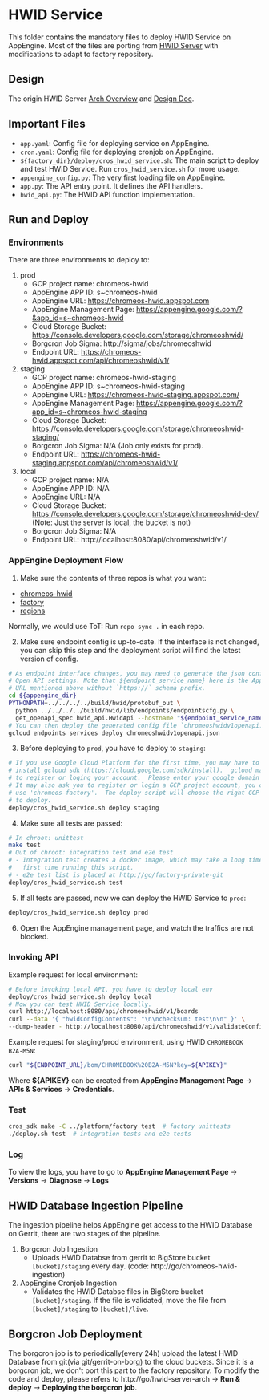 # HWID Service
This folder contains the mandatory files to deploy HWID Service on AppEngine.
Most of the files are porting from [HWID Server](http://go/g3hwidapi) with
modifications to adapt to factory repository.

## Design
The origin HWID Server [Arch Overview](http://go/hwid-server-arch) and
[Design Doc](http://go/hwid-server).

## Important Files
- `app.yaml`: Config file for deploying service on AppEngine.
- `cron.yaml`: Config file for deploying cronjob on AppEngine.
- `${factory_dir}/deploy/cros_hwid_service.sh`: The main script to deploy and
  test HWID Service. Run `cros_hwid_service.sh` for more usage.
- `appengine_config.py`: The very first loading file on AppEngine.
- `app.py`: The API entry point. It defines the API handlers.
- `hwid_api.py`: The HWID API function implementation.

## Run and Deploy

### Environments
There are three environments to deploy to:
1. prod
   - GCP project name: chromeos-hwid
   - AppEngine APP ID: s~chromeos-hwid
   - AppEngine URL: https://chromeos-hwid.appspot.com
   - AppEngine Management Page:
     https://appengine.google.com/?&app_id=s~chromeos-hwid
   - Cloud Storage Bucket:
     https://console.developers.google.com/storage/chromeoshwid/
   - Borgcron Job Sigma: http://sigma/jobs/chromeoshwid
   - Endpoint URL: https://chromeos-hwid.appspot.com/api/chromeoshwid/v1/
2. staging
   - GCP project name: chromeos-hwid-staging
   - AppEngine APP ID: s~chromeos-hwid-staging
   - AppEngine URL: https://chromeos-hwid-staging.appspot.com/
   - AppEngine Management Page:
     https://appengine.google.com/?app_id=s~chromeos-hwid-staging
   - Cloud Storage Bucket:
     https://console.developers.google.com/storage/chromeoshwid-staging/
   - Borgcron Job Sigma: N/A (Job only exists for prod).
   - Endpoint URL:
     https://chromeos-hwid-staging.appspot.com/api/chromeoshwid/v1/
3. local
   - GCP project name: N/A
   - AppEngine APP ID: N/A
   - AppEngine URL: N/A
   - Cloud Storage Bucket:
     https://console.developers.google.com/storage/chromeoshwid-dev/
     (Note: Just the server is local, the bucket is not)
   - Borgcron Job Sigma: N/A
   - Endpoint URL: http://localhost:8080/api/chromeoshwid/v1/

### AppEngine Deployment Flow

1. Make sure the contents of three repos is what you want:
  - [chromeos-hwid](http://go/chromeos-hwid-git/)
  - [factory](http://go/factory-git/)
  - [regions](http://go/regions-git/)

  Normally, we would use ToT: Run `repo sync .` in each repo.

2. Make sure endpoint config is up-to-date. If the interface is not changed,
   you can skip this step and the deployment script will find the latest
   version of config.
```bash
# As endpoint interface changes, you may need to generate the json config of
# Open API settings. Note that ${endpoint_service_name} here is the AppEngine
# URL mentioned above without `https://` schema prefix.
cd ${appengine_dir}
PYTHONPATH=../../../../build/hwid/protobuf_out \
  python ../../../../build/hwid/lib/endpoints/endpointscfg.py \
  get_openapi_spec hwid_api.HwidApi --hostname "${endpoint_service_name}"
# You can then deploy the generated config file `chromeoshwidv1openapi.json`.
gcloud endpoints services deploy chromeoshwidv1openapi.json
```

3. Before deploying to `prod`, you have to deploy to `staging`:
```bash
# If you use Google Cloud Platform for the first time, you may have to
# install gcloud sdk (https://cloud.google.com/sdk/install).  gcloud may ask you
# to register or loging your account.  Please enter your google domain acount.
# It may also ask you to register or login a GCP project account, you can
# use 'chromeos-factory'.  The deploy script will choose the right GCP project
# to deploy.
deploy/cros_hwid_service.sh deploy staging
```

4. Make sure all tests are passed:
```bash
# In chroot: unittest
make test
# Out of chroot: integration test and e2e test
# - Integration test creates a docker image, which may take a long time for the
#   first time running this script.
# - e2e test list is placed at http://go/factory-private-git
deploy/cros_hwid_service.sh test
```

5. If all tests are passed, now we can deploy the HWID Service to `prod`:
```bash
deploy/cros_hwid_service.sh deploy prod
```

6. Open the AppEngine management page, and watch the traffics are not blocked.

### Invoking API
Example request for local environment:
```bash
# Before invoking local API, you have to deploy local env
deploy/cros_hwid_service.sh deploy local
# Now you can test HWID Service locally.
curl http://localhost:8080/api/chromeoshwid/v1/boards
curl --data '{ "hwidConfigContents": "\n\nchecksum: test\n\n" }' \
--dump-header - http://localhost:8080/api/chromeoshwid/v1/validateConfig
```

Example request for staging/prod environment, using HWID `CHROMEBOOK B2A-M5N`:
```bash
curl "${ENDPOINT_URL}/bom/CHROMEBOOK%20B2A-M5N?key=${APIKEY}"
```

Where **${APIKEY}** can be created from **AppEngine Management Page** ->
**APIs & Services** -> **Credentials**.


### Test
```bash
cros_sdk make -C ../platform/factory test  # factory unittests
./deploy.sh test  # integration tests and e2e tests
```

### Log
To view the logs, you have to go to **AppEngine Management Page** ->
**Versions** -> **Diagnose** -> **Logs**

## HWID Database Ingestion Pipeline
The ingestion pipeline helps AppEngine get access to the HWID Database on
Gerrit, there are two stages of the pipeline.
1. Borgcron Job Ingestion
   - Uploads HWID Databse from gerrit to BigStore bucket `[bucket]/staging`
     every day. (code: http://go/chromeos-hwid-ingestion)
2. AppEngine Cronjob Ingestion
   - Validates the HWID Databse files in BigStore bucket `[bucket]/staging`. If
     the file is validated, move the file from `[bucket]/staging` to
     `[bucket]/live`.

## Borgcron Job Deployment
The borgcron job is to periodically(every 24h) upload the latest HWID Database
from git(via git/gerrit-on-borg) to the cloud buckets. Since it is a borgcron
job, we don't port this part to the factory repository. To modify the code and
deploy, please refers to http://go/hwid-server-arch -> **Run & deploy** ->
**Deploying the borgcron job**.
